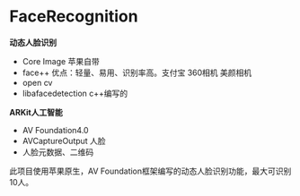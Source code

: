 # FaceRecognition
**动态人脸识别**

- Core Image 苹果自带
- face++ 优点：轻量、易用、识别率高。支付宝 360相机 美颜相机
- open cv
- libafacedetection c++编写的

**ARKit人工智能**
- AV Foundation4.0
- AVCaptureOutput 人脸
- 人脸元数据、二维码

此项目使用苹果原生，AV Foundation框架编写的动态人脸识别功能，最大可识别10人。
